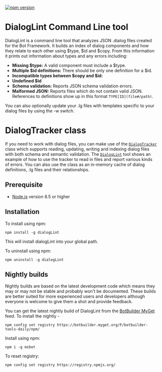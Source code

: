 [![npm version](https://badge.fury.io/js/msbot.svg)](https://badge.fury.io/js/dialogLint)

# DialogLint Command Line tool

DialogLint is a command line tool that analyzes JSON .dialog files created for the Bot Framework.  It builds an index of dialog components and how they relate to each other using $type, $id and $copy.  From this information it prints out information about types and any errors including: 
* **Missing $type:** A valid component must include a $type.
* **Multiple $id definitions:** There should be only one definition for a $id.
* **Incompatible types between $copy and $id:** 
* **Undefined $id** 
* **Schema validation:** Reports JSON schema validation errors.
* **Malformed JSON:** Reports files which do not contain valid JSON.
References to definitions show up in this format `TYPE[ID](file#/path)`.

You can also optionally update your .lg files with templates specific to your dialog files by using the -w switch.

# DialogTracker class
If you need to work with dialog files, you can make use of the [`DialogTracker`](../dialogTracker/docs/classes/_dialogtracker_.dialogtracker.html) class which supports reading, updating, writing and indexing dialog files with both schema and semantic validation.  The [`DialogLint`](src/dialogLint.ts) tool shows an example of how to use the tracker to read in files and report various kinds of errors.  You can also use the class as an in-memory cache of dialog definitions, .lg files and their relationships.

## Prerequisite

- [Node.js](https://nodejs.org/) version 8.5 or higher

## Installation

To install using npm:

```shell
npm install -g dialogLint
```

This will install dialogLint into your global path.

To uninstall using npm:

```shell
npm uninstall -g dialogLint
```
## Nightly builds

Nightly builds are based on the latest development code which means they may or may not be stable and probably won't be documented. These builds are better suited for more experienced users and developers although everyone is welcome to give them a shot and provide feedback.

You can get the latest nightly build of DialogLint from the [BotBuilder MyGet](https://botbuilder.myget.org/gallery) feed. To install the nightly - 

```shell
npm config set registry https://botbuilder.myget.org/F/botbuilder-tools-daily/npm/
```

Install using npm:
```shell
npm i -g msbot
```

To reset registry:
```shell
npm config set registry https://registry.npmjs.org/
```